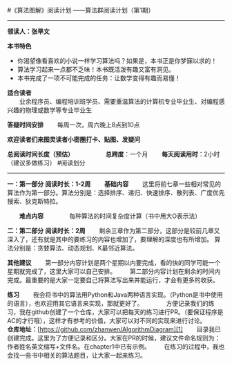 

#《算法图解》阅读计划
——算法群阅读计划（第1期） 


----------


**领读人：张旱文**

**本书特色**　　

 - 你渴望像看喜欢的小说一样学习算法吗？如果是，本书正是你梦寐以求的！
 - 算法学习起来一点都不乏味！本书既活泼有趣又富有洞见。
 - 本书完成了一项不可能完成的任务：让数学变得有趣而易懂！　　
 　　

**适合读者**  
　　业余程序员、编程培训班学员、需要重温算法的计算机专业毕业生、对编程感兴趣的物理或数学等专业毕业生

**答疑时间安排**
　　每周一次，周六晚上8点到10点

**欢迎读者们来图灵读者小密圈打卡、贴图、发疑问**

**总阅读时间长度（预估）**
　　　　　**总跨度**：一个月
　　**每天阅读用时**：2小时（建议多做练习）
#阅读划分


----------


**一：第一部分**
**阅读时长：1-2周**
　　**基础内容**
　　这里将前七章一些相对常见的算法作为第一部分。算法分别是：选择排序、递归、快速排序、散列表、广度优先搜索、狄克斯特拉。
	
　　**难点内容**　　
　　每种算法的时间复杂度计算（书中用大O表示法）

**二：第二部分**
**阅读时长：2周**
　　剩余三章作为第二部分，这部分是较前几章又深入了，还有就是其中的要练习的内容也增加了，要理解的深度也有所增加。
	算法分别是：贪婪算法、动态规划、K最邻近算法。

**其他建议**
　　第一部分内容计划是两个星期以内要完成，看的快的同学可能一个星期就完成了，这里大家可以自己安排。
　　第二部分内容计划在剩余的时间内完成。最重要的是大家一定要自己将算法写出来并能运行，才会有更多的收获。

**练习**
　　我会将书中的算法用Python和Java两种语言实现。（Python是书中使用的语言），也欢迎用其它语言来实现，那就更好了。　　
　　方便记录我们的练习，我在github创建了一个仓库，大家可以把每天的练习进行PR。（要保证程序是AC的才行哦），这样才有参考的价值，大家可以对不同的实现来进行讨论。
　　**仓库地址：**[https://github.com/zhanwen/AlgorithmDiagram][1]
　　目录我已创建完成。这里为了方便记录和区分。大家在PR的时候，建议文件命名规则为：作者姓名英文缩写+文件名。在chapter1中已有示例。
　　在练习的过程中，我也会找一些书中相关的算法题目，让大家一起来练习。

  [1]: https://github.com/zhanwen/AlgorithmDiagram
